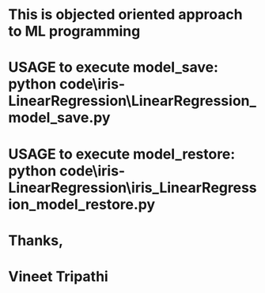 # This is objected oriented approach to ML programming
#
# USAGE to execute model_save: python code\iris-LinearRegression\LinearRegression_model_save.py
# USAGE to execute model_restore: python code\iris-LinearRegression\iris_LinearRegression_model_restore.py
#
# Thanks,
# Vineet Tripathi
